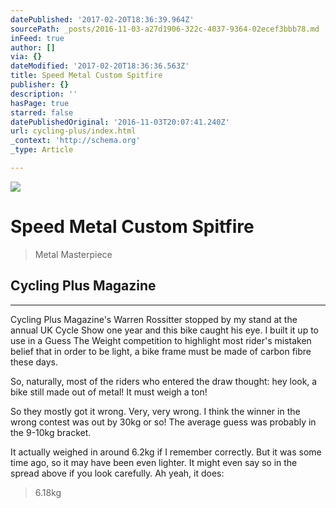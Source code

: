 ```yaml
---
datePublished: '2017-02-20T18:36:39.964Z'
sourcePath: _posts/2016-11-03-a27d1906-322c-4037-9364-02ecef3bbb78.md
inFeed: true
author: []
via: {}
dateModified: '2017-02-20T18:36:36.563Z'
title: Speed Metal Custom Spitfire
publisher: {}
description: ''
hasPage: true
starred: false
datePublishedOriginal: '2016-11-03T20:07:41.240Z'
url: cycling-plus/index.html
_context: 'http://schema.org'
_type: Article

---
```

![](https://the-grid-user-content.s3-us-west-2.amazonaws.com/1aff2067-4b08-43b8-bacb-df29d9ce4f87.jpg)

# Speed Metal Custom Spitfire

> Metal Masterpiece

## Cycling Plus Magazine

---

Cycling Plus Magazine's Warren Rossitter stopped by my stand at the annual UK Cycle Show one year and this bike caught his eye. I built it up to use in a Guess The Weight competition to highlight most rider's mistaken belief that in order to be light, a bike frame must be made of carbon fibre these days.

So, naturally, most of the riders who entered the draw thought: hey look, a bike still made out of metal! It must weigh a ton!

So they mostly got it wrong. Very, very wrong. I think the winner in the wrong contest was out by 30kg or so! The average guess was probably in the 9-10kg bracket.

It actually weighed in around 6.2kg if I remember correctly. But it was some time ago, so it may have been even lighter. It might even say so in the spread above if you look carefully. Ah yeah, it does:

> 6.18kg